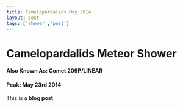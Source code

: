 ```yaml
---
title: Camelopardalids May 2014
layout: post
tags: ['shower','post']
---
```


# Camelopardalids Meteor Shower
#### Also Known As: Comet 209P/LINEAR
#### Peak: May 23rd 2014

This is a **blog post**